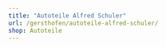 ```yaml
---
title: "Autoteile Alfred Schuler"
url: /gersthofen/autoteile-alfred-schuler/
shop: Autoteile
---
```

